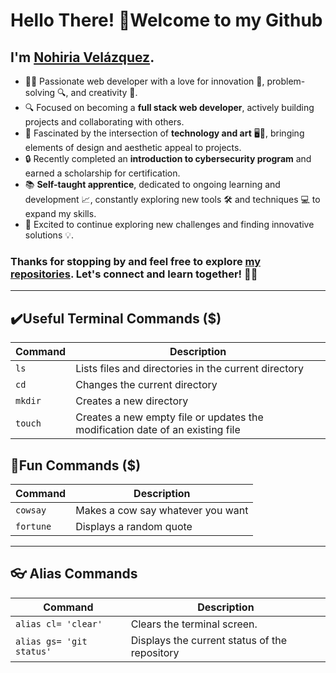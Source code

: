 # Hello There! :wave:Welcome to my Github

## I'm [Nohiria Velázquez](https://github.com/nohiria).

- 👩‍💻 Passionate web developer with a love for innovation 🚀, problem-solving 🔍, and creativity 🎨.  
- 🔍 Focused on becoming a **full stack web developer**, actively building projects and collaborating with others.  
- 🤩 Fascinated by the intersection of **technology and art** 🖥️🎨, bringing elements of design and aesthetic appeal to projects.  
- 🔒 Recently completed an **introduction to cybersecurity program** and earned a scholarship for certification.  
- 📚 **Self-taught apprentice**, dedicated to ongoing learning and development 📈, constantly exploring new tools 🛠️ and techniques 💻 to expand my skills.  
- 🚀 Excited to continue exploring new challenges and finding innovative solutions 💡.

### Thanks for stopping by and feel free to explore [my repositories](https://github.com/nohiria?tab=repositories). Let's connect and learn together! 🚀🌟

***

## ✔️Useful Terminal Commands ($)

|Command | Description |
|--------|-------------|
| `ls`    |Lists files and directories in the current directory|
|`cd`    |Changes the current directory|
|`mkdir` |Creates a new directory      |
|`touch` |Creates a new empty file or updates the modification date of an existing file|

## 🥳Fun Commands ($)

|Command | Description|
|--------|------------|
|`cowsay`|Makes a cow say whatever you want|
|`fortune` |Displays a random quote|


***

## 👓 Alias Commands

|Command         | Description |
|----------------|------------|
|`alias cl= 'clear'`| Clears the terminal screen. |
|`alias gs= 'git status'`    | Displays the current status of the repository |
